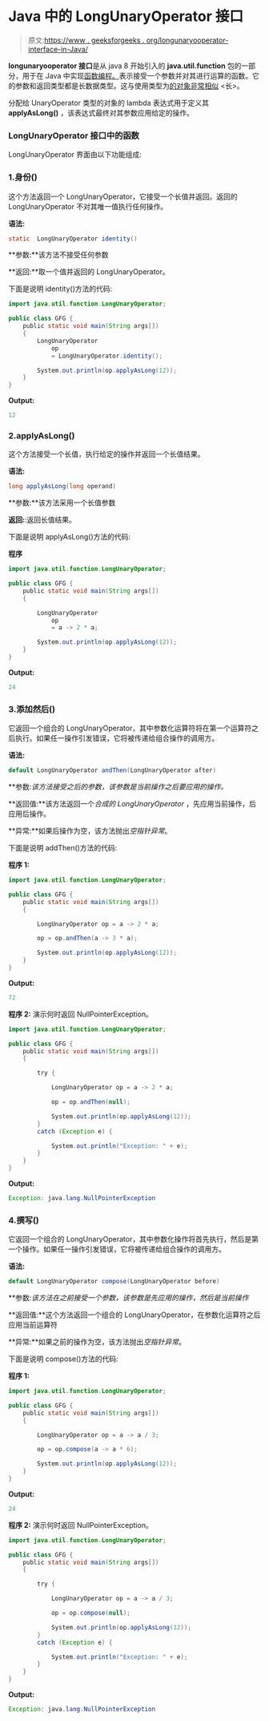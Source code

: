 # Java 中的 LongUnaryOperator 接口

> 原文:[https://www . geeksforgeeks . org/longunaryooperator-interface-in-Java/](https://www.geeksforgeeks.org/longunaryoperator-interface-in-java/)

**longunaryooperator 接口**是从 java 8 开始引入的 **java.util.function** 包的一部分，用于在 Java 中实现[函数编程。](https://www.geeksforgeeks.org/functional-programming-paradigm/)表示接受一个参数并对其进行运算的函数。它的参数和返回类型都是长数据类型。这与使用类型为[的对象非常相似](https://www.geeksforgeeks.org/unaryoperator-interface-in-java/) <长>。

分配给 UnaryOperator 类型的对象的 lambda 表达式用于定义其 **applyAsLong()** ，该表达式最终对其参数应用给定的操作。

### LongUnaryOperator 接口中的函数

LongUnaryOperator 界面由以下功能组成:

### 1.身份()

这个方法返回一个 LongUnaryOperator，它接受一个长值并返回。返回的 LongUnaryOperator 不对其唯一值执行任何操作。

**语法:**

```java
static  LongUnaryOperator identity()
```

**参数:**该方法不接受任何参数

**返回:**取一个值并返回的 LongUnaryOperator。

下面是说明 identity()方法的代码:

```java
import java.util.function.LongUnaryOperator;

public class GFG {
    public static void main(String args[])
    {
        LongUnaryOperator
            op
            = LongUnaryOperator.identity();

        System.out.println(op.applyAsLong(12));
    }
}
```

**Output:**

```java
12

```

### 2.applyAsLong()

这个方法接受一个长值，执行给定的操作并返回一个长值结果。

**语法:**

```java
long applyAsLong(long operand)
```

**参数:**该方法采用一个长值参数

**返回:**:返回长值结果。

下面是说明 applyAsLong()方法的代码:

**程序**

```java
import java.util.function.LongUnaryOperator;

public class GFG {
    public static void main(String args[])
    {

        LongUnaryOperator
            op
            = a -> 2 * a;

        System.out.println(op.applyAsLong(12));
    }
}
```

**Output:**

```java
24

```

### 3.添加然后()

它返回一个组合的 LongUnaryOperator，其中参数化运算符将在第一个运算符之后执行。如果任一操作引发错误，它将被传递给组合操作的调用方。

**语法:**

```java
default LongUnaryOperator andThen(LongUnaryOperator after)
```

**参数:**该方法接受之后的参数*，该参数是当前操作之后要应用的操作。*

**返回值:**该方法返回一个*合成的 LongUnaryOperator* ，先应用当前操作，后应用后操作。

**异常:**如果后操作为空，该方法抛出*空指针异常*。

下面是说明 addThen()方法的代码:

**程序 1:**

```java
import java.util.function.LongUnaryOperator;

public class GFG {
    public static void main(String args[])
    {

        LongUnaryOperator op = a -> 2 * a;

        op = op.andThen(a -> 3 * a);

        System.out.println(op.applyAsLong(12));
    }
}
```

**Output:**

```java
72

```

**程序 2:** 演示何时返回 NullPointerException。

```java
import java.util.function.LongUnaryOperator;

public class GFG {
    public static void main(String args[])
    {

        try {

            LongUnaryOperator op = a -> 2 * a;

            op = op.andThen(null);

            System.out.println(op.applyAsLong(12));
        }
        catch (Exception e) {

            System.out.println("Exception: " + e);
        }
    }
}
```

**Output:**

```java
Exception: java.lang.NullPointerException

```

### 4.撰写()

它返回一个组合的 LongUnaryOperator，其中参数化操作将首先执行，然后是第一个操作。如果任一操作引发错误，它将被传递给组合操作的调用方。

**语法:**

```java
default LongUnaryOperator compose(LongUnaryOperator before)
```

**参数:**该方法在之前接受一个参数*，该参数是先应用的操作，然后是当前操作*

**返回值:**这个方法返回一个组合的 LongUnaryOperator，在参数化运算符之后应用当前运算符

**异常:**如果之前的操作为空，该方法抛出*空指针异常*。

下面是说明 compose()方法的代码:

**程序 1:**

```java
import java.util.function.LongUnaryOperator;

public class GFG {
    public static void main(String args[])
    {

        LongUnaryOperator op = a -> a / 3;

        op = op.compose(a -> a * 6);

        System.out.println(op.applyAsLong(12));
    }
}
```

**Output:**

```java
24

```

**程序 2:** 演示何时返回 NullPointerException。

```java
import java.util.function.LongUnaryOperator;

public class GFG {
    public static void main(String args[])
    {

        try {

            LongUnaryOperator op = a -> a / 3;

            op = op.compose(null);

            System.out.println(op.applyAsLong(12));
        }
        catch (Exception e) {

            System.out.println("Exception: " + e);
        }
    }
}
```

**Output:**

```java
Exception: java.lang.NullPointerException

```